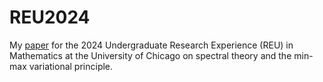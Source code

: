 # REU2024

My [paper](https://github.com/AdenChen27/REU2024/blob/main/Chen%2CAden.pdf?raw=true) for the 2024 Undergraduate Research Experience (REU) in Mathematics at the University of Chicago on spectral theory and the min-max variational principle. 



